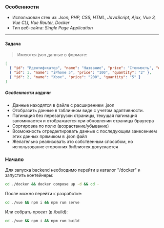 ### Особенности

- Использован стек из: *Json, PHP, CSS, HTML, JavaScript, Ajax, Vue 3, Vue CLI, Vue Router, Docker*
- Тип веб-сайта: *Single Page Application*

----

#### Задача
> Имеются json данные в формате:
```json
[
  { "id": "Идентификатор", "name": "Название", "price": "Стоимость", "quantity": "Количество" },
  { "id": 1, "name": "iPhone 5", "price": "100", "quantity": "2" },
  { "id": 2, "name": "Xbox", "price": "200", "quantity": "5" }
]
```

##### Особенности задачи

- Данные находятся в файле с расширением .json
- Отобразить данные в табличном виде с учетом адаптивности.
- Пагинация без перезагрузки страницы, текущая пагинация запоминается и отображается при обновлении страницы браузера
- Сортировка по полю (возрастание/убывание)
- Возможность отредактировать данные с последующим занесением этих данных прямиком в .json файл
- Желательно реализовать это собственным способом, но использование сторонних библиотек допускается


### Начало

Для запуска backend необходимо перейти в каталог "/docker" и запустить контейнеры:
```bash
cd ./docker && docker compose up -d && cd -
```

После можно перейти к разработке:
```bash
cd ./vue && npm i && npm run serve
```

Или собрать проект (в /build):
```bash
cd ./vue && npm i && npm run build
```